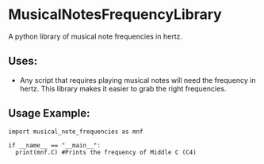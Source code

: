 # MusicalNotesFrequencyLibrary
A python library of musical note frequencies in hertz.

## Uses:
- Any script that requires playing musical notes will need the frequency in hertz. This library makes it easier to grab the right frequencies.

## Usage Example:
```
import musical_note_frequencies as mnf

if __name__ == "__main__":
  print(mnf.C) #Prints the frequency of Middle C (C4)
